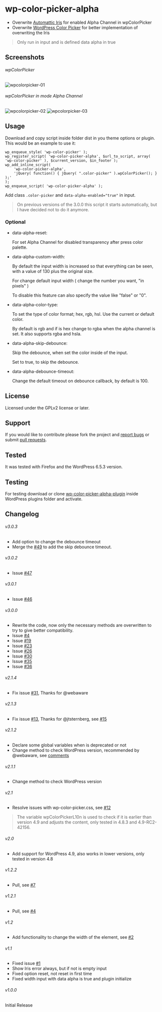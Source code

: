 # wp-color-picker-alpha
* Overwrite [Automattic Iris][1] for enabled Alpha Channel in wpColorPicker
* Overwrite [WordPress Color Picker][4] for better implementation of overwriting the Iris

> Only run in input and is defined data alpha in true

## Screenshots
###### wpColorPicker

![wpcolorpicker-01](https://cloud.githubusercontent.com/assets/747817/5768333/12c1779e-9d10-11e4-94ad-055a063f571c.png)

###### wpColorPicker in mode Alpha Channel

![wpcolorpicker-02](https://cloud.githubusercontent.com/assets/747817/5768335/17eae354-9d10-11e4-95cf-14868124309c.png)
![wpcolorpicker-03](https://cloud.githubusercontent.com/assets/747817/5768336/1b6ff956-9d10-11e4-80e1-7bcf3fde8ea8.png)

## Usage
Download and copy script inside folder dist in you theme options or plugin.
This would be an example to use it:
```
wp_enqueue_style( 'wp-color-picker' );
wp_register_script( 'wp-color-picker-alpha', $url_to_script, array( 'wp-color-picker' ), $current_version, $in_footer );
wp_add_inline_script(
	'wp-color-picker-alpha',
	'jQuery( function() { jQuery( ".color-picker" ).wpColorPicker(); } );'
);
wp_enqueue_script( 'wp-color-picker-alpha' );
```
Add class `.color-picker` and `data-alpha-enabled="true"` in input.

> On previous versions of the 3.0.0 this script it starts automatically, but I have decided not to do it anymore.

### Optional
 * data-alpha-reset:

   For set Alpha Channel for disabled transparency after press color palette.

 * data-alpha-custom-width:

   By default the input width is increased so that everything can be seen, with a value of 130 plus the original size.

   For change default input width ( change the number you want, "in pixels" )

   To disable this feature can also specify the value like "false" or "0".

* data-alpha-color-type:

  To set the type of color format; hex, rgb, hsl. Use the current or default color.

  By default is rgb and if is hex change to rgba when the alpha channel is set. It also supports rgba and hsla.

* data-alpha-skip-debounce:

  Skip the debounce, when set the color inside of the input.

  Set to true, to skip the debounce.

* data-alpha-debounce-timeout:

  Change the default timeout on debounce callback, by default is 100.

## License
Licensed under the GPLv2 license or later.

## Support
If you would like to contribute please fork the project and [report bugs][2] or submit [pull requests][3].

## Tested
It was tested with Firefox and the WordPress 6.5.3 version.

## Testing
For testing download or clone [wp-color-picker-alpha-plugin](https://github.com/kallookoo/wp-color-picker-alpha-plugin) inside WordPress plugins folder and activate.


## Changelog
###### v3.0.3
* Add option to change the debounce timeout
* Merge the [#49](../../pull/49) to add the skip debounce timeout.

###### v3.0.2
* Issue [#47](../../issues/47)

###### v3.0.1
* Issue [#46](../../issues/46)

###### v3.0.0
 * Rewrite the code, now only the necessary methods are overwritten to try to give better compatibility.
 * Issue [#4](../../issues/4)
 * Issue [#19](../../issues/19)
 * Issue [#23](../../issues/23)
 * Issue [#26](../../issues/26)
 * Issue [#30](../../issues/30)
 * Issue [#35](../../issues/35)
 * Issue [#36](../../issues/36)

###### v2.1.4
 * Fix issue [#31](../../issues/31), Thanks for @webaware

###### v2.1.3
 * Fix issue [#13](../../pull/13), Thanks for @jtsternberg, see [#15](../../pull/15)

###### v2.1.2
 * Declare some global variables when is deprecated or not
 * Change method to check WordPress version, recommended by @webaware, see [comments][5]

###### v2.1.1
 * Change method to check WordPress version

###### v2.1
 * Resolve issues with wp-color-picker.css, see [#12](../../pull/12)
  > The variable wpColorPickerL10n is used to check if it is earlier than version 4.9 and adjusts the content,
  > only tested in 4.8.3 and 4.9-RC2-42156.

###### v2.0
 * Add support for WordPress 4.9, also works in lower versions, only tested in version 4.8

###### v1.2.2
 * Pull, see [#7](../../pull/7)

###### v1.2.1
 * Pull, see [#4](../../pull/4)

###### v1.2
 * Add functionality to change the width of the element, see [#2](../../issues/2)

###### v1.1
 * Fixed issue [#1](../../issues/1)
 * Show Iris error always, but if not is empty input
 * Fixed option reset, not reset in first time
 * Fixed width input with data alpha is true and plugin initialize

###### v1.0.0
Initial Release


[1]: https://automattic.github.io/Iris/
[2]: https://github.com/kallookoo/wp-color-picker-alpha/issues
[3]: https://github.com/kallookoo/wp-color-picker-alpha/pulls
[4]: https://github.com/WordPress/WordPress/blob/master/wp-admin/js/color-picker.js
[5]: https://github.com/kallookoo/wp-color-picker-alpha/commit/41fe4dfa0aa5abe98e905075c1b98ceff39fd704#commitcomment-25592012
